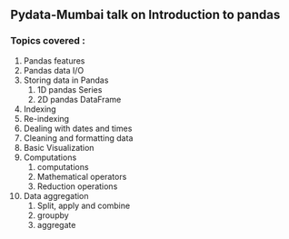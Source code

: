 ## Pydata-Mumbai talk on Introduction to pandas

### Topics covered :
1. Pandas features
1. Pandas data I/O
1. Storing data in Pandas
    1. 1D pandas Series
    1. 2D pandas DataFrame
1. Indexing
1. Re-indexing
1. Dealing with dates and times
1. Cleaning and formatting data
1. Basic Visualization
1. Computations
    1. computations
    1. Mathematical operators
    1. Reduction operations
1. Data aggregation
    1. Split, apply and combine
    1. groupby
    1. aggregate
